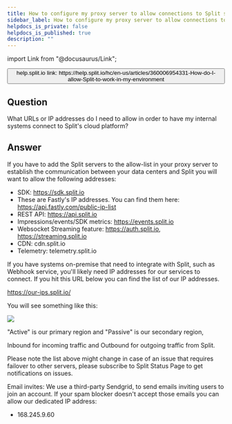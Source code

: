 ```yaml
---
title: How to configure my proxy server to allow connections to Split servers?
sidebar_label: How to configure my proxy server to allow connections to Split servers?
helpdocs_is_private: false
helpdocs_is_published: true
description: ""
---
```


import Link from "@docusaurus/Link";

<p>
  <button style={{borderRadius:'8px', border:'1px', fontFamily:'Courier New', fontWeight:'800', textAlign:'left'}}> help.split.io link: https://help.split.io/hc/en-us/articles/360006954331-How-do-I-allow-Split-to-work-in-my-environment </button>
</p>

## Question

What URLs or IP addresses do I need to allow in order to have my internal systems connect to Split's cloud platform?

## Answer

If you have to add the Split servers to the allow-list in your proxy server to establish the communication between your data centers and Split you will want to allow the following addresses:

* SDK: https://sdk.split.io
* These are Fastly's IP addresses. You can find them here: https://api.fastly.com/public-ip-list 
* REST API: https://api.split.io 
* Impressions/events/SDK metrics: https://events.split.io
* Websocket Streaming feature: https://auth.split.io, https://streaming.split.io
* CDN: cdn.split.io
* Telemetry: telemetry.split.io

If you have systems on-premise that need to integrate with Split, such as Webhook service, you'll likely need IP addresses for our services to connect. If you hit this URL below you can find the list of our IP addresses.

https://our-ips.split.io/

You will see something like this:

![](https://help.split.io/hc/article_attachments/26312681189005)

"Active" is our primary region and "Passive" is our secondary region,

Inbound for incoming traffic and Outbound for outgoing traffic from Split.

Please note the list above might change in case of an issue that requires failover to other servers, please subscribe to Split Status Page to get notifications on issues.

Email invites: We use a third-party Sendgrid, to send emails inviting users to join an account.  If your spam blocker doesn't accept those emails you can allow our dedicated IP address: 
* 168.245.9.60 